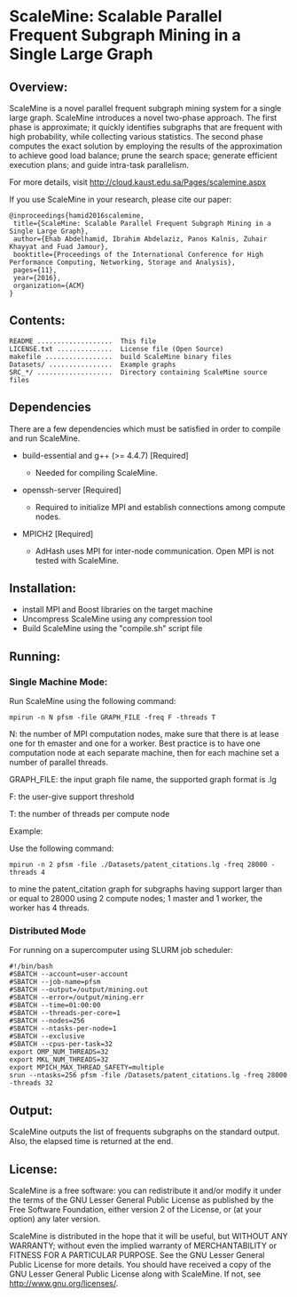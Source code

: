# ScaleMine: Scalable Parallel Frequent Subgraph Mining in a Single Large Graph

## Overview:

ScaleMine is a novel parallel frequent subgraph mining system for a single large
graph. ScaleMine introduces a novel two-phase approach. The first phase is 
approximate; it quickly identifies subgraphs that are frequent with high 
probability, while collecting various statistics. The second phase computes the
exact solution by employing the results of the approximation to achieve good 
load balance; prune the search space; generate efficient execution plans; and 
guide intra-task parallelism.

For more details, visit http://cloud.kaust.edu.sa/Pages/scalemine.aspx 

If you use ScaleMine in your research, please cite our paper:
 ```
@inproceedings{hamid2016scalemine,
  title={ScaleMine: Scalable Parallel Frequent Subgraph Mining in a Single Large Graph},
  author={Ehab Abdelhamid, Ibrahim Abdelaziz, Panos Kalnis, Zuhair Khayyat and Fuad Jamour},
  booktitle={Proceedings of the International Conference for High Performance Computing, Networking, Storage and Analysis},
  pages={11},
  year={2016},
  organization={ACM}
}
```
## Contents:

    README ...................  This file
    LICENSE.txt ..............  License file (Open Source)
    makefile .................  build ScaleMine binary files
    Datasets/ ................  Example graphs
    SRC_*/ ...................  Directory containing ScaleMine source files


## Dependencies
 There are a few dependencies which must be satisfied in order to compile and run ScaleMine.
 
 * build-essential and g++ (>= 4.4.7) [Required]
   +  Needed for compiling ScaleMine.
 
 * openssh-server [Required]
    + Required to initialize MPI and establish connections among compute nodes.
 
 * MPICH2 [Required]
    + AdHash uses MPI for inter-node communication. Open MPI is not tested with ScaleMine.

## Installation:

- install MPI and Boost libraries on the target machine
- Uncompress ScaleMine using any compression tool
- Build ScaleMine using the "compile.sh" script file

## Running:
### Single Machine Mode:
Run ScaleMine using the following command:
```
mpirun -n N pfsm -file GRAPH_FILE -freq F -threads T
```

N: the number of MPI computation nodes, make sure that there is at lease one 
for th emaster and one for a worker. Best practice is to have one computation
node at each separate machine, then for each machine set a number of parallel
threads.

GRAPH_FILE: the input graph file name, the supported graph format is .lg

F: the user-give support threshold

T: the number of threads per compute node

Example:

Use the following command:
```
mpirun -n 2 pfsm -file ./Datasets/patent_citations.lg -freq 28000 -threads 4
```
to mine the patent_citation graph for subgraphs having support larger than or
equal to 28000 using 2 compute nodes; 1 master and 1 worker, the worker has 4
threads.

### Distributed Mode
For running on a supercomputer using SLURM job scheduler:
```
#!/bin/bash
#SBATCH --account=user-account
#SBATCH --job-name=pfsm
#SBATCH --output=/output/mining.out
#SBATCH --error=/output/mining.err
#SBATCH --time=01:00:00
#SBATCH --threads-per-core=1
#SBATCH --nodes=256
#SBATCH --ntasks-per-node=1
#SBATCH --exclusive
#SBATCH --cpus-per-task=32
export OMP_NUM_THREADS=32
export MKL_NUM_THREADS=32
export MPICH_MAX_THREAD_SAFETY=multiple
srun --ntasks=256 pfsm -file /Datasets/patent_citations.lg -freq 28000 -threads 32
```

## Output:

ScaleMine outputs the list of frequents subgraphs on the standard output.
Also, the elapsed time is returned at the end.

## License:
ScaleMine is a free software: you can redistribute it and/or modify it under the terms of the GNU Lesser General Public License as published by
the Free Software Foundation, either version 2 of the License, or (at your option) any later version.

ScaleMine is distributed in the hope that it will be useful, but WITHOUT ANY WARRANTY; without even the implied warranty of MERCHANTABILITY or FITNESS FOR A PARTICULAR PURPOSE.  See the GNU Lesser General Public License for more details.
You should have received a copy of the GNU Lesser General Public License along with ScaleMine.  If not, see <http://www.gnu.org/licenses/>.

